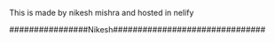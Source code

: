 This is made by nikesh mishra and hosted in nelify


################Nikesh###############################
